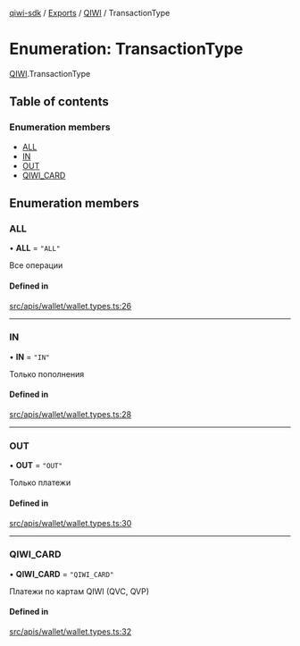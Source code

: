 [qiwi-sdk](../README.md) / [Exports](../modules.md) / [QIWI](../modules/QIWI.md) / TransactionType

# Enumeration: TransactionType

[QIWI](../modules/QIWI.md).TransactionType

## Table of contents

### Enumeration members

- [ALL](QIWI.TransactionType.md#all)
- [IN](QIWI.TransactionType.md#in)
- [OUT](QIWI.TransactionType.md#out)
- [QIWI\_CARD](QIWI.TransactionType.md#qiwi_card)

## Enumeration members

### ALL

• **ALL** = `"ALL"`

Все операции

#### Defined in

[src/apis/wallet/wallet.types.ts:26](https://github.com/AlexXanderGrib/node-qiwi-sdk/blob/1999c21/src/apis/wallet/wallet.types.ts#L26)

___

### IN

• **IN** = `"IN"`

Только пополнения

#### Defined in

[src/apis/wallet/wallet.types.ts:28](https://github.com/AlexXanderGrib/node-qiwi-sdk/blob/1999c21/src/apis/wallet/wallet.types.ts#L28)

___

### OUT

• **OUT** = `"OUT"`

Только платежи

#### Defined in

[src/apis/wallet/wallet.types.ts:30](https://github.com/AlexXanderGrib/node-qiwi-sdk/blob/1999c21/src/apis/wallet/wallet.types.ts#L30)

___

### QIWI\_CARD

• **QIWI\_CARD** = `"QIWI_CARD"`

Платежи по картам QIWI (QVC, QVP)

#### Defined in

[src/apis/wallet/wallet.types.ts:32](https://github.com/AlexXanderGrib/node-qiwi-sdk/blob/1999c21/src/apis/wallet/wallet.types.ts#L32)
